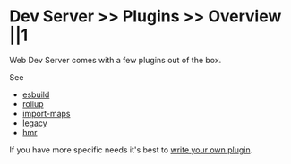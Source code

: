 # Dev Server >> Plugins >> Overview ||1

Web Dev Server comes with a few plugins out of the box.

See

- [esbuild](./esbuild.md)
- [rollup](./rollup.md)
- [import-maps](./import-maps.md)
- [legacy](./legacy.md)
- [hmr](./hmr.md)

If you have more specific needs it's best to [write your own plugin](../writing-plugins/overview.md).
